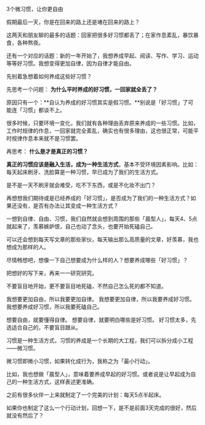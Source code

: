 3个微习惯，让你更自由

假期最后一天，你是在回来的路上还是堵在回来的路上？

这两天和朋友聊的最多的话题：回家把很多好习惯都丢了；在家作息紊乱，暴饮暴食，各种熬夜。

还有一个对应的话题：新的一年开始了，我想养成早起、阅读、写作、学习、运动等等好习惯。我想变得更加自律，因为自律才能自由。

先别着急想着如何养成这些好习惯？

先思考一个问题：
**为什么平时养成的好习惯，一回家就全丢了？**

原因只有一个：**自认为养成的好习惯其实是假习惯。**别说是「好习惯」了可能连「习惯」都谈不上。

很多时候，只要环境一变化，我们就有各种理由丢弃原来养成的一些习惯。比如，工作时规律的作息，一回家就完全紊乱，确实也有很多理由，这也很正常，可能平时规律作息本来就不是习惯罢。

再思考：
**什么是才是真正的习惯？**

**真正的习惯应该是融入生活，成为一种生活方式**，基本不受环境因素影响。比如：每天起床刷牙、洗脸算是一种习惯，早已成为了我们的生活方式。

是不是一天不刷牙就会难受，吃不下东西，或是不化妆不出门？

再想想我们期待或是已经养成的「好习惯」，是否成为了我们的一种生活方式？如果还没有，是否有办法让其变成一种生活方式？

一想到自律、自由、习惯，我们自然就会想到周围的那些「晨型人」，每天4、5点就起来了，羡慕嫉妒恨，自己也动了念头，也要开始死磕自己。

可以还会想到每天写文章的那些家伙，每天输出那么高质量的文章，好羡慕，我也想成为那样的人。

尽情畅想吧，想像一下自己想要成为什么样的人？想要养成哪些「好习惯」？

把想好的写下来，再来一一研究研究。

不要盲目地开始，更不要盲目地死磕，不然自己怎么死的都不知道。

我想要更加自由，所以我要更加自律。
我想要更加自律，所以我要养成好习惯。
我想要养成好习惯，所以我要死磕自己。

想要自由，就要懂得自律。
想要自律，就要明白哪些是好习惯。
好习惯太多，先选适合自己的，不要盲目跟从。

习惯是一种生活方式，习惯的养成是一个长期的大工程，我们可以拆分成小工程——微习惯。

微习惯即微小习惯，如果转化成行为，我称之为「最小行动」。

比如，我也想做「晨型人」，意味着要养成早起的好习惯。或者说是让早起成为自己的一种生活方式，这样表述更准确。

之前有很多伙伴一上来就制定了一个完美的计划：每天5点半起床。

如果你也制定了这么一个行动计划，回想一下，是不是前面3天完成的很好，然后就没有然后了？








